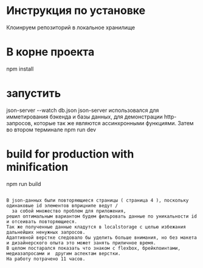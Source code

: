 # Инструкция по установке
Клоинруем репозиторий в локальное хранилище

# В корне проекта
npm install

# запустить
json-server --watch db.json
json-server  использовался для имметирования бэкенда и базы данных, для демонстрации http-запросов, которые так же являются ассинхронными функциями.
Затем во втором терминале
npm run dev


# build for production with minification
npm run build
```

В json-данных были повторяющиеся страницы ( страница 4 ), поскольку одинаковые id элементов вприцнипе ведут /
  за собой множество проблем для приложения, 
решил оптимальным вариантом будем фильровать данные по уникальности id и отсеивать повторяющиеся. 
Так же полученные данные кладутся в localstorage с целью избежания дальнейших ненужных запросов.
Адаптивной верстке следовало бы уделить больше внимания, но без макета и дизайнерского опыта это может занять приличное время.
В целом постарался показать что знаком с flexbox, брейкпоинтами, медиазапросами и  другим аспектам верстки.
На работу потрачено 11 часов.
